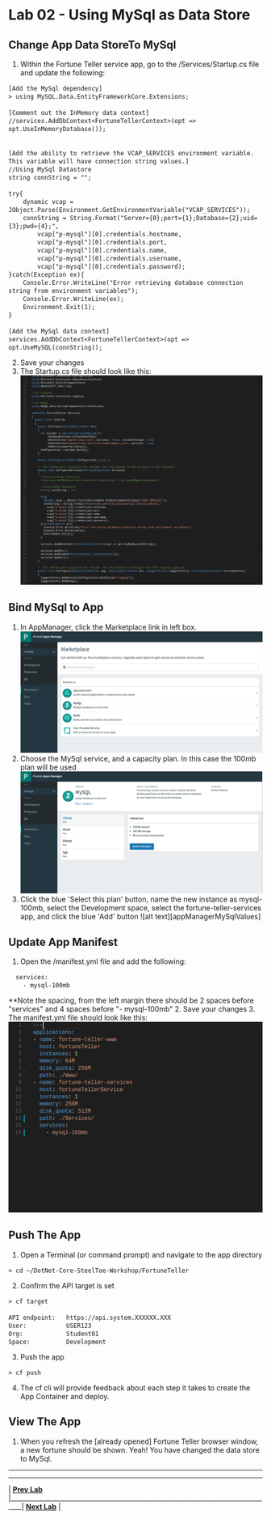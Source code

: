 [vsCodeStartupCs]: img/vsCodeStartupCs.png " "
[appManagerMarketplace]: img/appManagerMarketplace.png " "
[appManagerMySql]: img/appManagerMySql.png " "
[vsCodeManifest]: img/vsCodeManifest.png " "

# Lab 02 - Using MySql as Data Store

## Change App Data StoreTo MySql
1. Within the Fortune Teller service app, go to the /Services/Startup.cs file and update the following:
```
[Add the MySql dependency]
> using MySQL.Data.EntityFrameworkCore.Extensions;

[Comment out the InMemory data context]
//services.AddDbContext<FortuneTellerContext>(opt => opt.UseInMemoryDatabase());


[Add the ability to retrieve the VCAP_SERVICES environment variable. This variable will have connection string values.]
//Using MySql Datastore
string connString = "";

try{
	dynamic vcap = JObject.Parse(Environment.GetEnvironmentVariable("VCAP_SERVICES"));
	connString = String.Format("Server={0};port={1};Database={2};uid={3};pwd={4};",
		vcap["p-mysql"][0].credentials.hostname,
		vcap["p-mysql"][0].credentials.port,
		vcap["p-mysql"][0].credentials.name,
		vcap["p-mysql"][0].credentials.username,
		vcap["p-mysql"][0].credentials.password);
}catch(Exception ex){
	Console.Error.WriteLine("Error retrieving database connection string from environment variables");
	Console.Error.WriteLine(ex);
	Environment.Exit(1);
}

[Add the MySql data context]
services.AddDbContext<FortuneTellerContext>(opt => opt.UseMySQL(connString));
```
2. Save your changes
3. The Startup.cs file should look like this:
![alt text][vsCodeStartupCs]

## Bind MySql to App
1. In AppManager, click the Marketplace link in left box.
![alt text][appManagerMarketplace]
2. Choose the MySql service, and a capacity plan. In this case the 100mb plan will be used
![alt text][appManagerMySql]
3. Click the blue 'Select this plan' button, name the new instance as mysql-100mb, select the Development space, select the fortune-teller-services app, and click the blue 'Add' button
![alt text][appManagerMySqlValues]

## Update App Manifest
1. Open the /manifest.yml file and add the following:
```
  services:
    - mysql-100mb
```
**Note the spacing, from the left margin there should be 2 spaces before "services" and 4 spaces before "- mysql-100mb"
2. Save your changes
3. The manifest.yml file should look like this:
![alt text][vsCodeManifest]

## Push The App
1. Open a Terminal (or command prompt) and navigate to the app directory
```
> cd ~/DotNet-Core-SteelToe-Workshop/FortuneTeller
```
2. Confirm the API target is set
```
> cf target

API endpoint:   https://api.system.XXXXXX.XXX
User:           USER123
Org:            Student01
Space:          Development
```
3. Push the app
```
> cf push
```
4. The cf cli will provide feedback about each step it takes to create the App Container and deploy.

## View The App
1. When you refresh the [already opened] Fortune Teller browser window, a new fortune should be shown. Yeah! You have changed the data store to MySql.


___

___
| **[Prev Lab](../Lab-01/README.md)** |__________________________________________________________________________________| **[Next Lab](../Lab-03/README.md)** |